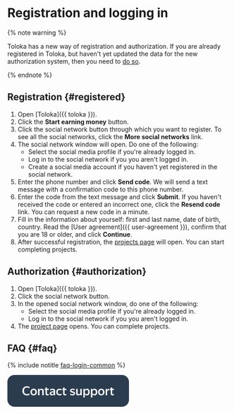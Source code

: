 # Registration and logging in

{% note warning %}

Toloka has a new way of registration and authorization. If you are already registered in Toloka, but haven't yet updated the data for the new authorization system, then you need to [do so](new-authorization.md ).

{% endnote %}

## Registration  {#registered}

1. Open [Toloka]({{ toloka }}).
2. Click the **Start earning money** button.
3. Click the social network button through which you want to register. To see all the social networks, click the **More social networks** link.
4. The social network window will open. Do one of the following:
   - Select the social media profile if you're already logged in.
   - Log in to the social network if you you aren't logged in.
   - Create a social media account if you haven't yet registered in the social network.
5. Enter the phone number and click **Send code**. We will send a text message with a confirmation code to this phone number.
6. Enter the code from the text message and click **Submit**. If you haven't received the code or entered an incorrect one, click the **Resend code** link. You can request a new code in a minute.
7. Fill in the information about yourself: first and last name, date of birth, country. Read the [User agreement]({{ user-agreement }}), confirm that you are 18 or older, and click **Continue**.
8. After successful registration, the [projects page](task-select.md ) will open. You can start completing projects.

## Authorization {#authorization}

1. Open [Toloka]({{ toloka }}).
2. Click the social network button.
3. In the opened social network window, do one of the following:
   - Select the social media profile if you're already logged in.
   - Log in to the social network if you you aren't logged in.
4. The [project page](task-select.md ) opens. You can complete projects.

## FAQ {#faq}

{% include notitle [faq-login-common](_includes/register/id-faq/login-common.md) %}

[![](assets/buttons/contact-support.svg)](troubleshooting/troubleshooting.md#registration)
